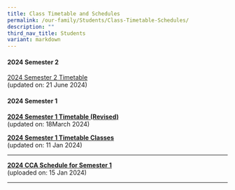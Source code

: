 ```yaml
---
title: Class Timetable and Schedules
permalink: /our-family/Students/Class-Timetable-Schedules/
description: ""
third_nav_title: Students
variant: markdown
---
```

#### **2024 Semester 2**
[2024 Semester 2 Timetable ](/files/Students/Class%20Timetable%20Schedules/2024_Sem_2_Timetable___Classes.pdf)<br>(updated on: 21 June 2024)<br>

#### **2024 Semester 1**
**[2024 Semester 1 Timetable (Revised)](/files/Students/Class%20Timetable%20Schedules/2024_Sem_1_Timetable___Classes__Revised___18_Mar_2024_.pdf)**<br>(updated on: 18March 2024)<br>

**[2024 Semester 1 Timetable Classes](/files/Students/Class%20Timetable%20Schedules/2024_Sem_1_Timetable___Classes__Revised___11_Jan_2024_.pdf)**<br>(updated on: 11 Jan 2024)<br>

---
**[2024 CCA Schedule for Semester 1](/files/Students/Class%20Timetable%20Schedules/2024_cca_schedule____sem_1__final_.pdf)**<br>(uploaded on: 15 Jan 2024)<br>

---
